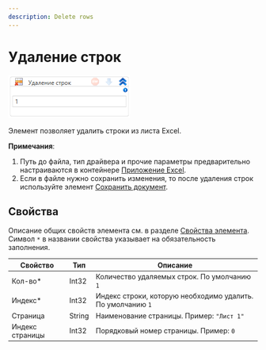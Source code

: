 ```yaml
---
description: Delete rows
---
```



# Удаление строк

![](<../../../.gitbook/assets/image (536).png>)

Элемент позволяет удалить строки из листа Excel.

**Примечания**:

1. Путь до файла, тип драйвера и прочие параметры предварительно настраиваются в контейнере [Приложение Excel](https://docs.primo-rpa.ru/primo-rpa/g_elements/el_basic/els_excel/el_excel_app).
2. Если в файле нужно сохранить изменения, то после удаления строк используйте элемент [Сохранить документ](https://docs.primo-rpa.ru/primo-rpa/g_elements/el_basic/els_excel/el_excel_save).

## Свойства

Описание общих свойств элемента см. в разделе [Свойства элемента](https://docs.primo-rpa.ru/primo-rpa/primo-studio/process/elements#svoistva-elementa).\
Символ `*` в названии свойства указывает на обязательность заполнения.

| Свойство        | Тип    | Описание                                                    |
| --------------- | ------ | ----------------------------------------------------------- |
| Кол-во\*        | Int32  | Количество удаляемых строк. По умолчанию `1`                |
| Индекс\*        | Int32  | Индекс строки, которую необходимо удалить. По умолчанию `1` |
| Страница        | String | Наименование страницы. Пример: `"Лист 1"`                   |
| Индекс страницы | Int32  | Порядковый номер страницы. Пример: `0`                      |
